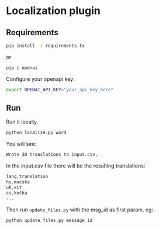 # Localization plugin

## Requirements

```sh
pip install -r requirements.tx
```

or

```sh
pip i openai
```

Configure your openapi key:

```sh
export OPENAI_API_KEY="your_api_key_here"
```

## Run

Run it locally.

```sh
python localize.py word
```

You will see:

```sh
Wrote 30 translations to input.csv.
```

In the input.csv file there will be the resulting translations:

```js
lang,translation
hu,macska
uk,кіт
cs,kočka
...
```

Then run `update_files.py` with the msg_id as first param, eg:

```sh
python update_files.py message_id
```

